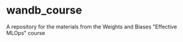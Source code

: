 # wandb_course
 A repository for the materials from the Weights and Biases "Effective MLOps" course
